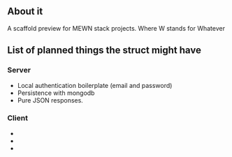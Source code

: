 ## About it
A scaffold preview for MEWN stack projects. Where W stands for Whatever
## List of planned things the struct might have
### Server
* Local authentication boilerplate (email and password)
* Persistence with mongodb 
* Pure JSON responses.
### Client
*
*
*